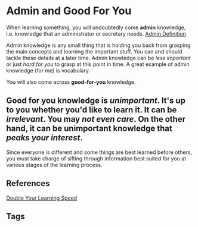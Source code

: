 # Admin and Good For You

When learning something, you will undoubtedly come **admin** knowledge, i.e. knowledge that an administrator or secretary needs. [Admin Definition](https://www.dictionary.com/browse/admin)

Admin knowledge is any small thing that is holding you back from grasping the main concepts and learning the important stuff. You can and should tackle these details 
at a later time. Admin knowledge can be *less important* or just *hard for you* to grasp at this point in time. A great example of admin knowledge (for me) is vocabulary.  

You will also come across **good-for-you** knowledge.

Good for you knowledge is *unimportant*. It's up to you whether you'd like to learn it. It can be *irrelevant*. You may *not even care*. On the other hand, it can be unimportant knowledge 
that *peaks your interest*.  
--- 
Since everyone is different and some things are best learned before others, you must take charge of sifting through information best suited for you at various stages of the learning process.    

## References
[Double Your Learning Speed](../202211200641)

## Tags
